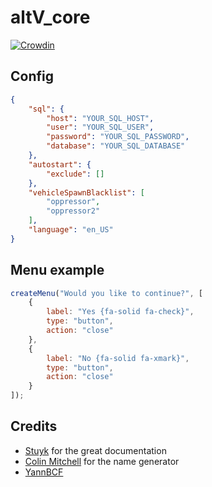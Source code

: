 # altV_core
[![Crowdin](https://badges.crowdin.net/zephra-altv/localized.svg)](https://crowdin.com/project/zephra-altv)

## Config
```json
{
    "sql": {
        "host": "YOUR_SQL_HOST",
        "user": "YOUR_SQL_USER",
        "password": "YOUR_SQL_PASSWORD",
        "database": "YOUR_SQL_DATABASE"
    },
    "autostart": {
        "exclude": []
    },
    "vehicleSpawnBlacklist": [
        "oppressor",
        "oppressor2"
    ],
    "language": "en_US"
}
```

## Menu example
```js
createMenu("Would you like to continue?", [
    {
        label: "Yes {fa-solid fa-check}",
        type: "button",
        action: "close"
    },
    {
        label: "No {fa-solid fa-xmark}",
        type: "button",
        action: "close"
    }
]);
```

## Credits
* [Stuyk](https://github.com/Stuyk) for the great documentation
* [Colin Mitchell](https://muffinlabs.com) for the name generator
* [YannBCF](https://github.com/YannBCF)
